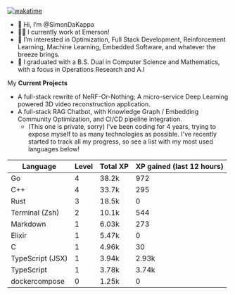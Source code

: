 
[![wakatime](https://wakatime.com/badge/user/50e6c678-94a9-4739-af51-360aeb113c51.svg)](https://wakatime.com/@50e6c678-94a9-4739-af51-360aeb113c51)

- 👋 Hi, I’m @SimonDaKappa
- 🧑‍💼 I currently work at Emerson!
- 👀 I’m interested in Optimization, Full Stack Development, Reinforcement Learning, Machine Learning, Embedded Software, and whatever the breeze brings.
- 🌱 I graduated with a B.S. Dual in Computer Science and Mathematics, with a focus in Operations Research and A.I

My **Current Projects** 
- A full-stack rewrite of NeRF-Or-Nothing; A micro-service Deep Learning powered 3D video reconstruction application.
- A full-stack RAG Chatbot, with Knowledge Graph / Embedding Community Optimization, and CI/CD pipeline integration.
  - (This one is private, sorry)
I've been coding for 4 years, trying to expose myself to as many technologies as possible. I've recently started to track all my progress, so see
a list with my most used languages below!

| Language | Level | Total XP | XP gained (last 12 hours) |
| --- | --- | --- | --- |
| Go | 4 | 38.2k | 972 |
| C++ | 4 | 33.7k | 295 |
| Rust | 3 | 18.5k | 0 |
| Terminal (Zsh) | 2 | 10.1k | 544 |
| Markdown | 1 | 6.03k | 273 |
| Elixir | 1 | 5.47k | 0 |
| C | 1 | 4.96k | 30 |
| TypeScript (JSX) | 1 | 3.94k | 2.93k |
| TypeScript | 1 | 3.78k | 3.74k |
| dockercompose | 0 | 1.25k | 0 |